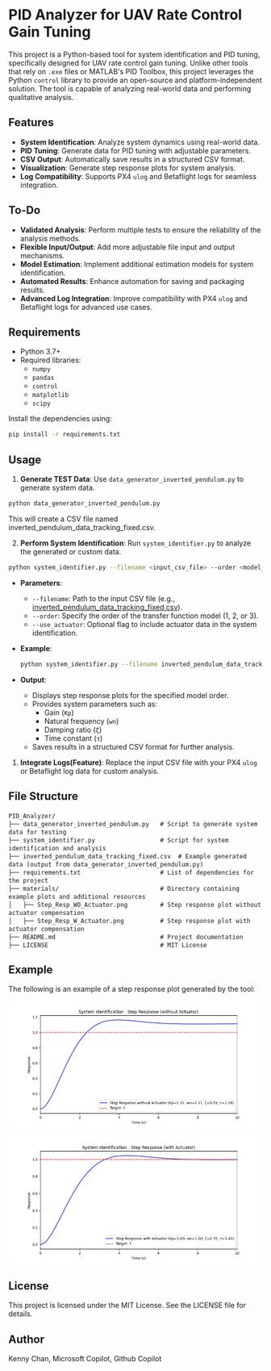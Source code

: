# PID Analyzer for UAV Rate Control Gain Tuning

This project is a Python-based tool for system identification and PID tuning, specifically designed for UAV rate control gain tuning. Unlike other tools that rely on `.exe` files or MATLAB's PID Toolbox, this project leverages the Python `control` library to provide an open-source and platform-independent solution. The tool is capable of analyzing real-world data and performing qualitative analysis.

## Features
- **System Identification**: Analyze system dynamics using real-world data.
- **PID Tuning**: Generate data for PID tuning with adjustable parameters.
- **CSV Output**: Automatically save results in a structured CSV format.
- **Visualization**: Generate step response plots for system analysis.
- **Log Compatibility**: Supports PX4 `ulog` and Betaflight logs for seamless integration.

## To-Do
- **Validated Analysis**: Perform multiple tests to ensure the reliability of the analysis methods.
- **Flexible Input/Output**: Add more adjustable file input and output mechanisms.
- **Model Estimation**: Implement additional estimation models for system identification.
- **Automated Results**: Enhance automation for saving and packaging results.
- **Advanced Log Integration**: Improve compatibility with PX4 `ulog` and Betaflight logs for advanced use cases.
## Requirements
- Python 3.7+
- Required libraries:
  - `numpy`
  - `pandas`
  - `control`
  - `matplotlib`
  - `scipy`

Install the dependencies using:
```bash
pip install -r requirements.txt
```


## Usage
1. **Generate TEST Data**: Use `data_generator_inverted_pendulum.py` to generate system data.
  ```bash
  python data_generator_inverted_pendulum.py
  ```
  This will create a CSV file named inverted_pendulum_data_tracking_fixed.csv.

2. **Perform System Identification**: Run `system_identifier.py` to analyze the generated or custom data.
  ```bash
  python system_identifier.py --filename <input_csv_file> --order <model_order> [--use_actuator]
  ```
  - **Parameters**:
      - `--filename`: Path to the input CSV file (e.g., [inverted_pendulum_data_tracking_fixed.csv](http://_vscodecontentref_/0)).
      - `--order`: Specify the order of the transfer function model (1, 2, or 3).
      - `--use_actuator`: Optional flag to include actuator data in the system identification.

  - **Example**:
      ```bash
      python system_identifier.py --filename inverted_pendulum_data_tracking_fixed.csv --order 2 --use_actuator
      ```

  - **Output**:
      - Displays step response plots for the specified model order.
      - Provides system parameters such as:
          - Gain (`Kp`)
          - Natural frequency (`wn`)
          - Damping ratio (`ζ`)
          - Time constant (`τ`)
      - Saves results in a structured CSV format for further analysis.

1. **Integrate Logs(Feature)**: Replace the input CSV file with your PX4 `ulog` or Betaflight log data for custom analysis.

## File Structure
```
PID_Analyzer/
├── data_generator_inverted_pendulum.py   # Script to generate system data for testing
├── system_identifier.py                  # Script for system identification and analysis
├── inverted_pendulum_data_tracking_fixed.csv  # Example generated data (output from data_generator_inverted_pendulum.py)
├── requirements.txt                      # List of dependencies for the project
├── materials/                            # Directory containing example plots and additional resources
│   ├── Step_Resp_WO_Actuator.png         # Step response plot without actuator compensation
│   ├── Step_Resp_W_Actuator.png          # Step response plot with actuator compensation
├── README.md                             # Project documentation
├── LICENSE                               # MIT License
```

## Example
The following is an example of a step response plot generated by the tool:

![Step Response Example](/materials/Step_Resp_WO_Actuator.png)

![Step Response Example](/materials/Step_Resp_W_Actuator.png)

## License
This project is licensed under the MIT License. See the LICENSE file for details.

## Author
Kenny Chan, Microsoft Copilot, Github Copilot

